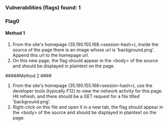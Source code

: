 ### Vulnerabilities (flags) found: 1

### Flag0 ###

#### Method 1 ####
1. From the site's homepage (35.190.155.168.\<session-hash\>), inside the source of the page there is an image whose url is 'background.png'. Append this url to the homepage url.
2. On this new page, the flag should appear in the \<body\> of the source and should be displayed in plaintext on the page.

#####Method 2 ####
1. From the site's homepage (35.190.155.168\<session-hash\>), use the developer tools (typically F12) to view the network activity for this page. Hit refresh, and there should be a GET request for a file titled 'background.png'. 
2. Right-click on this file and open it in a new tab, the flag should appear in the \<body\> of the source and should be displayed in plaintext on the page.
